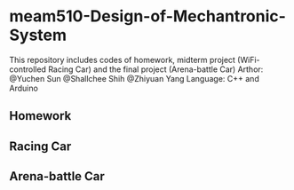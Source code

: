 # meam510-Design-of-Mechantronic-System
This repository includes codes of homework, midterm project (WiFi-controlled Racing Car) and the final project (Arena-battle Car)
Arthor: @Yuchen Sun
        @Shallchee Shih
        @Zhiyuan Yang
Language: C++ and Arduino
## Homework
## Racing Car
## Arena-battle Car
